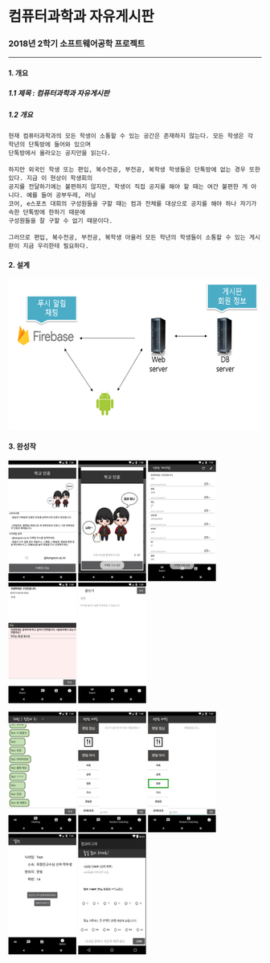 컴퓨터과학과 자유게시판
=====================
### 2018년 2학기 소프트웨어공학 프로젝트
*****
#### 1. 개요
##### 1.1 제목 : 컴퓨터과학과 자유게시판
##### 1.2 개요
    현재 컴퓨터과학과의 모든 학생이 소통할 수 있는 공간은 존재하지 않는다. 모든 학생은 각 학년의 단톡방에 들어와 있으며
    단톡방에서 올라오는 공지만을 읽는다. 
    
    하지만 외국인 학생 또는 편입, 복수전공, 부전공, 복학생 학생들은 단톡방에 없는 경우 또한 있다. 지금 이 현상이 학생회의
    공지를 전달하기에는 불편하지 않지만, 학생이 직접 공지를 해야 할 때는 여간 불편한 게 아니다. 예를 들어 공부두레, 러닝
    코어, e스포츠 대회의 구성원들을 구할 때는 컴과 전체를 대상으로 공지를 해야 하나 자기가 속한 단톡방에 한하기 때문에 
    구성원들을 잘 구할 수 없기 때문이다. 
    
    그러므로 편입, 복수전공, 부전공, 복학생 아울러 모든 학년의 학생들이 소통할 수 있는 게시판이 지금 우리한테 필요하다.

#### 2. 설계
<img src="./img/12.png" width="500" height="300">

#### 3. 완성작
<img src="./img/1.png" width="135" height="240"> <img src="./img/2.png" width="135" height="240"> <img src="./img/3.png" width="135" height="240"> <img src="./img/4.png" width="135" height="240"> <img src="./img/5.png" width="135" height="240"> 

<img src="./img/6.png" width="135" height="240"> <img src="./img/7.png" width="135" height="240"> <img src="./img/8.png" width="135" height="240"> <img src="./img/9.png" width="135" height="240"> <img src="./img/11.png" width="135" height="240">
